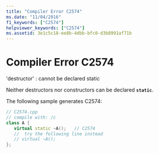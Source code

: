 ```yaml
---
title: "Compiler Error C2574"
ms.date: "11/04/2016"
f1_keywords: ["C2574"]
helpviewer_keywords: ["C2574"]
ms.assetid: 3e1c5c18-ee8b-4dbb-bfc0-d3b8991af71b
---
```

# Compiler Error C2574

'destructor' : cannot be declared static

Neither destructors nor constructors can be declared **`static`**.

The following sample generates C2574:

```cpp
// C2574.cpp
// compile with: /c
class A {
   virtual static ~A();   // C2574
   //  try the following line instead
   // virtual ~A();
};
```
